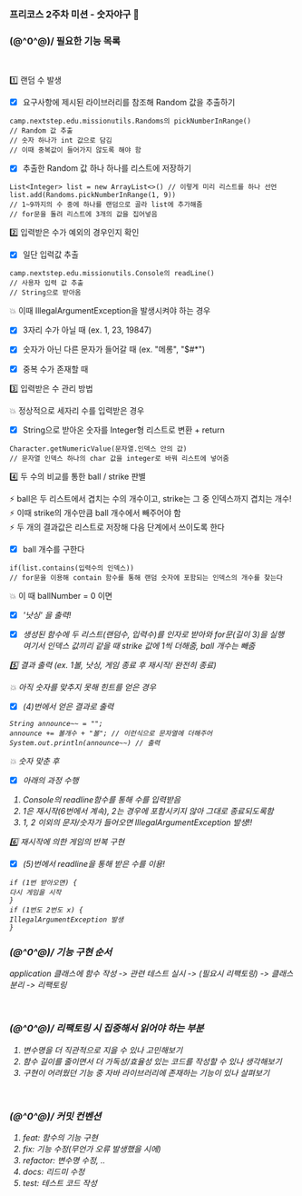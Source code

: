 ### 프리코스 2주차 미션 - 숫자야구 🤹‍
### \(@^0^@)/ 필요한 기능 목록

<br>

1️⃣ 랜덤 수 발생
<br>
- [x] 요구사항에 제시된 라이브러리를 참조해 Random 값을 추출하기
```(java)
camp.nextstep.edu.missionutils.Randoms의 pickNumberInRange() 
// Random 값 추출
// 숫자 하나가 int 값으로 담김
// 이때 중복값이 들어가지 않도록 해야 함
```

- [x] 추출한 Random 값 하나 하나를 리스트에 저장하기
```(java)
List<Integer> list = new ArrayList<>() // 이렇게 미리 리스트를 하나 선언
list.add(Randoms.pickNumberInRange(1, 9))
// 1~9까지의 수 중에 하나를 랜덤으로 골라 list에 추가해줌
// for문을 돌려 리스트에 3개의 값을 집어넣음
```

2️⃣ 입력받은 수가 예외의 경우인지 확인
- [x] 일단 입력값 추출
```(java)
camp.nextstep.edu.missionutils.Console의 readLine()
// 사용자 입력 값 추출
// String으로 받아옴
```
:collision: 이때 IllegalArgumentException을 발생시켜야 하는 경우
- [x] 3자리 수가 아닐 때
  (ex. 1, 23, 19847)
- [x] 숫자가 아닌 다른 문자가 들어갈 때
  (ex. "메롱", "$#*")
- [x] 중복 수가 존재할 때
  
  
3️⃣ 입력받은 수 관리 방법
<br>

:collision: 정상적으로 세자리 수를 입력받은 경우
- [x] String으로 받아온 숫자를 Integer형 리스트로 변환 + return
```(java)
Character.getNumericValue(문자열.인덱스 안의 값) 
// 문자열 인덱스 하나의 char 값을 integer로 바꿔 리스트에 넣어줌  
```

4️⃣ 두 수의 비교를 통한 ball / strike 판별
<br>

:zap: ball은 두 리스트에서 겹치는 수의 개수이고, strike는 그 중 인덱스까지 겹치는 개수!
<br>
:zap: 이때 strike의 개수만큼 ball 개수에서 빼주어야 함
<br>
:zap: 두 개의 결과값은 리스트로 저장해 다음 단계에서 쓰이도록 한다
<br>
- [x] ball 개수를 구한다
```(java)
if(list.contains(입력수의 인덱스))
// for문을 이용해 contain 함수를 통해 랜덤 숫자에 포함되는 인덱스의 개수를 찾는다   
```
:collision: 이 때 ballNumber = 0 이면
- [x] <em>'낫싱'<em> 을 출력!

- [x] 생성된 함수에 두 리스트(랜덤수, 입력수)를 인자로 받아와 for문(길이 3)을 실행
<br> 여기서 인덱스 값끼리 같을 때 strike 값에 1씩 더해줌, ball 개수는 빼줌

5️⃣ 결과 출력 (ex. 1볼, 낫싱, 게임 종료 후 재시작/ 완전히 종료)
<br>

:collision: 아직 숫자를 맞추지 못해 힌트를 얻은 경우

- [x] (4)번에서 얻은 결과로 출력
```(java)
String announce~~ = "";
announce += 볼개수 + "볼"; // 이런식으로 문자열에 더해주어
System.out.println(announce~~) // 출력
```

:collision: 숫자 맞춘 후
<br>
- [x] 아래의 과정 수행
1. Console의 readline함수를 통해 수를 입력받음
2. 1은 재시작(6번에서 계속), 2는 경우에 포함시키지 않아 그대로 종료되도록함
3. 1, 2 이외의 문자/숫자가 들어오면 IllegalArgumentException 발생!!

6️⃣ 재시작에 의한 게임의 반복 구현
<br>
- [x] (5)번에서 readline을 통해 받은 수를 이용!
```(java)
if (1번 받아오면) {
다시 게임을 시작
} 
if (1번도 2번도 x) {
IllegalArgumentException 발생
}
```

### \(@^0^@)/ 기능 구현 순서
application 클래스에 함수 작성 -> 관련 테스트 실시 -> (필요시 리팩토링) -> 클래스 분리 -> 리팩토링

<br>

### \(@^0^@)/ 리팩토링 시 집중해서 읽어야 하는 부분
1. 변수명을 더 직관적으로 지을 수 있나 고민해보기
2. 함수 길이를 줄이면서 더 가독성/효율성 있는 코드를 작성할 수 있나 생각해보기
3. 구현이 어려웠던 기능 중 자바 라이브러리에 존재하는 기능이 있나 살펴보기

<br>

### \(@^0^@)/ 커밋 컨벤션
1. feat: 함수의 기능 구현
2. fix: 기능 수정(무언가 오류 발생했을 시에)
3. refactor: 변수명 수정, ..
4. docs: 리드미 수정
5. test: 테스트 코드 작성